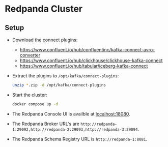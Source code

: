 # Redpanda Cluster

## Setup

- Download the connect plugins:
  - https://www.confluent.io/hub/confluentinc/kafka-connect-avro-converter
  - https://www.confluent.io/hub/clickhouse/clickhouse-kafka-connect
  - https://www.confluent.io/hub/tabular/iceberg-kafka-connect

- Extract the plugins to `/opt/kafka/connect-plugins`:

    ```bash
    unzip *.zip -d /opt/kafka/connect-plugins
    ```

- Start the cluster:

    ```bash
    docker compose up -d
    ```

- The Redpanda Console UI is availble at [localhost:18080](http://localhost:18080).
- The Redpanda Broker URL's are `http://redpanda-1:29092,http://redpanda-2:29093,http://redpanda-3:29094`.
- The Redpanda Schema Registry URL is `http://redpanda-1:8081`.
